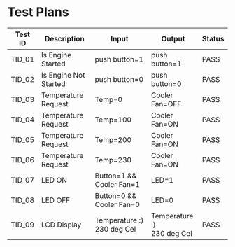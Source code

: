 # Test Plans

|  Test ID | Description  | Input  | Output  | Status |
|---|---|---|---|---|
| TID_01  | Is Engine Started  | push button=1| push button=1| PASS  |
| TID_02  | Is Engine Not Started  | push button=0| push button=0 | PASS  |
| TID_03  | Temperature Request | Temp=0| Cooler Fan=OFF | PASS  |
| TID_04  | Temperature Request | Temp=100| Cooler Fan=ON | PASS  |
| TID_05  | Temperature Request | Temp=200| Cooler Fan=ON | PASS  |
| TID_06  | Temperature Request | Temp=230| Cooler Fan=ON | PASS  |
| TID_07  | LED ON | Button=1 && Cooler Fan=1| LED=1 | PASS  |
| TID_08  | LED OFF | Button=0 && Cooler Fan=0| LED=0 | PASS  |
| TID_09  | LCD Display | Temperature :)<br />230 deg Cel| Temperature :)<br />230 deg Cel| PASS  |
